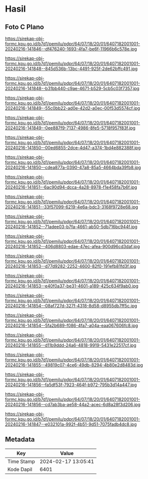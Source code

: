 # Hasil

## Foto C Plano

https://sirekap-obj-formc.kpu.go.id/b7d1/pemilu/pdpr/64/07/18/20/01/6407182001001-20240216-141846--df476240-1693-4fa7-be6f-11966b6c578e.jpg

https://sirekap-obj-formc.kpu.go.id/b7d1/pemilu/pdpr/64/07/18/20/01/6407182001001-20240216-141848--845d536b-13bc-4491-925f-2de62bffc491.jpg

https://sirekap-obj-formc.kpu.go.id/b7d1/pemilu/pdpr/64/07/18/20/01/6407182001001-20240216-141848--b31bb440-c9ae-4671-b529-5cb5c03f7357.jpg

https://sirekap-obj-formc.kpu.go.id/b7d1/pemilu/pdpr/64/07/18/20/01/6407182001001-20240216-141849--55c0bb22-ad0e-42d2-a0ec-00f53d5574cf.jpg

https://sirekap-obj-formc.kpu.go.id/b7d1/pemilu/pdpr/64/07/18/20/01/6407182001001-20240216-141849--0ee887f9-7137-4986-8fe5-5718f957f83f.jpg

https://sirekap-obj-formc.kpu.go.id/b7d1/pemilu/pdpr/64/07/18/20/01/6407182001001-20240216-141850--00ed6855-2dce-4d47-a374-1bd4e882388f.jpg

https://sirekap-obj-formc.kpu.go.id/b7d1/pemilu/pdpr/64/07/18/20/01/6407182001001-20240216-141850--cdea877a-0390-47a8-85a5-4664bda39fb8.jpg

https://sirekap-obj-formc.kpu.go.id/b7d1/pemilu/pdpr/64/07/18/20/01/6407182001001-20240216-141851--6ac90d94-dcca-4a28-8978-f1e458fa7b6f.jpg

https://sirekap-obj-formc.kpu.go.id/b7d1/pemilu/pdpr/64/07/18/20/01/6407182001001-20240216-141851--33f57099-6219-4e6a-bdc3-3168f9728e68.jpg

https://sirekap-obj-formc.kpu.go.id/b7d1/pemilu/pdpr/64/07/18/20/01/6407182001001-20240216-141852--71adee03-b7fa-4661-ab50-5db716bc944f.jpg

https://sirekap-obj-formc.kpu.go.id/b7d1/pemilu/pdpr/64/07/18/20/01/6407182001001-20240216-141852--406d8803-edae-47ec-afea-900d96cd3daf.jpg

https://sirekap-obj-formc.kpu.go.id/b7d1/pemilu/pdpr/64/07/18/20/01/6407182001001-20240216-141853--d77d9282-2252-4600-82f0-191efb81fd3f.jpg

https://sirekap-obj-formc.kpu.go.id/b7d1/pemilu/pdpr/64/07/18/20/01/6407182001001-20240216-141853--e40f0a37-be31-4601-a189-425c634f9ab0.jpg

https://sirekap-obj-formc.kpu.go.id/b7d1/pemilu/pdpr/64/07/18/20/01/6407182001001-20240216-141854--08af727d-327f-4318-8d58-d8955db7ff5c.jpg

https://sirekap-obj-formc.kpu.go.id/b7d1/pemilu/pdpr/64/07/18/20/01/6407182001001-20240216-141854--5fa2b689-f086-4fa7-a04a-eaa067606fc8.jpg

https://sirekap-obj-formc.kpu.go.id/b7d1/pemilu/pdpr/64/07/18/20/01/6407182001001-20240216-141855--d11b9ddd-24a6-4818-9919-5431e22517cf.jpg

https://sirekap-obj-formc.kpu.go.id/b7d1/pemilu/pdpr/64/07/18/20/01/6407182001001-20240216-141855--49819c07-4ce6-49db-8294-4b80e2d8483d.jpg

https://sirekap-obj-formc.kpu.go.id/b7d1/pemilu/pdpr/64/07/18/20/01/6407182001001-20240216-141856--fa5df53f-7923-464f-b972-795b3d14a447.jpg

https://sirekap-obj-formc.kpu.go.id/b7d1/pemilu/pdpr/64/07/18/20/01/6407182001001-20240216-141856--cd7ab3ba-ae58-44a2-acec-6d8a28f3d206.jpg

https://sirekap-obj-formc.kpu.go.id/b7d1/pemilu/pdpr/64/07/18/20/01/6407182001001-20240216-141847--e032101a-992f-4b51-9d51-7075fadb4dc8.jpg


## Metadata

| Key        | Value               |
| ---------- | ------------------- |
| Time Stamp | 2024-02-17 13:05:41 |
| Kode Dapil | 6401                |



